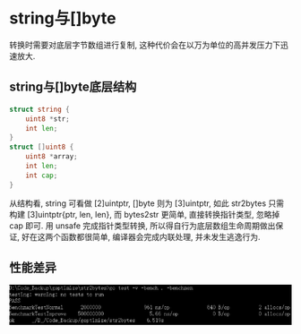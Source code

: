 string与[]byte
===============
转换时需要对底层字节数组进行复制, 这种代价会在以万为单位的高并发压力下迅速放大.

string与[]byte底层结构
----------------------
```go
struct string {
    uint8 *str;
    int len;
}
struct []uint8 {
    uint8 *array;
    int len;
    int cap;
}
```
从结构看, string 可看做 [2]uintptr, []byte 则为 [3]uintptr, 如此 str2bytes 只需构建 [3]uintptr{ptr, len, len}, 而 bytes2str 更简单, 直接转换指针类型, 忽略掉 cap 即可. 用 unsafe 完成指针类型转换, 所以得自行为底层数组生命周期做出保证, 好在这两个函数都很简单, 编译器会完成内联处理, 并未发生逃逸行为.

性能差异
--------
![Benchmark](https://github.com/beanwc/goptimize/blob/master/str2bytes/image/benchmark.png)
